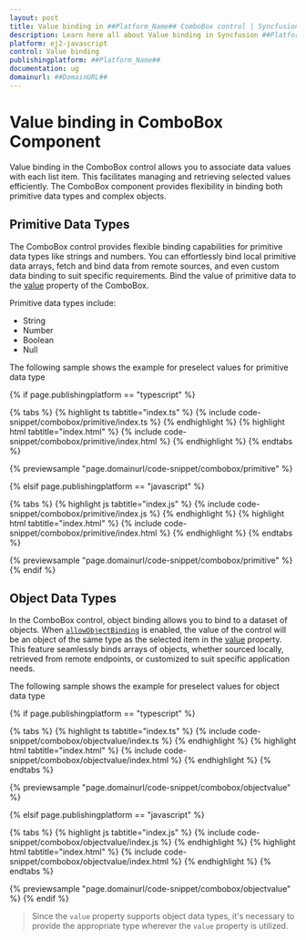 ```yaml
---
layout: post
title: Value binding in ##Platform_Name## ComboBox control | Syncfusion
description: Learn here all about Value binding in Syncfusion ##Platform_Name## ComboBox control of Syncfusion Essential JS 2 and more.
platform: ej2-javascript
control: Value binding 
publishingplatform: ##Platform_Name##
documentation: ug
domainurl: ##DomainURL##
---
```


# Value binding in ComboBox Component

Value binding in the ComboBox control allows you to associate data values with each list item. This facilitates managing and retrieving selected values efficiently. The ComboBox component provides flexibility in binding both primitive data types and complex objects.

## Primitive Data Types

The ComboBox control provides flexible binding capabilities for primitive data types like strings and numbers. You can effortlessly bind local primitive data arrays, fetch and bind data from remote sources, and even custom data binding to suit specific requirements. Bind the value of primitive data to the [value](../api/combo-box/#value) property of the ComboBox.

Primitive data types include:

* String
* Number
* Boolean
* Null

The following sample shows the example for preselect values for primitive data type

{% if page.publishingplatform == "typescript" %}

 {% tabs %}
{% highlight ts tabtitle="index.ts" %}
{% include code-snippet/combobox/primitive/index.ts %}
{% endhighlight %}
{% highlight html tabtitle="index.html" %}
{% include code-snippet/combobox/primitive/index.html %}
{% endhighlight %}
{% endtabs %}
        
{% previewsample "page.domainurl/code-snippet/combobox/primitive" %}

{% elsif page.publishingplatform == "javascript" %}

{% tabs %}
{% highlight js tabtitle="index.js" %}
{% include code-snippet/combobox/primitive/index.js %}
{% endhighlight %}
{% highlight html tabtitle="index.html" %}
{% include code-snippet/combobox/primitive/index.html %}
{% endhighlight %}
{% endtabs %}

{% previewsample "page.domainurl/code-snippet/combobox/primitive" %}
{% endif %}

## Object Data Types

In the ComboBox control, object binding allows you to bind to a dataset of objects. When [`allowObjectBinding`](../api/combo-box/#allowobjectbinding) is enabled, the value of the control will be an object of the same type as the selected item in the [value](../api/combo-box/#value) property. This feature seamlessly binds arrays of objects, whether sourced locally, retrieved from remote endpoints, or customized to suit specific application needs.

The following sample shows the example for preselect values for object data type

{% if page.publishingplatform == "typescript" %}

 {% tabs %}
{% highlight ts tabtitle="index.ts" %}
{% include code-snippet/combobox/objectvalue/index.ts %}
{% endhighlight %}
{% highlight html tabtitle="index.html" %}
{% include code-snippet/combobox/objectvalue/index.html %}
{% endhighlight %}
{% endtabs %}
        
{% previewsample "page.domainurl/code-snippet/combobox/objectvalue" %}

{% elsif page.publishingplatform == "javascript" %}

{% tabs %}
{% highlight js tabtitle="index.js" %}
{% include code-snippet/combobox/objectvalue/index.js %}
{% endhighlight %}
{% highlight html tabtitle="index.html" %}
{% include code-snippet/combobox/objectvalue/index.html %}
{% endhighlight %}
{% endtabs %}

{% previewsample "page.domainurl/code-snippet/combobox/objectvalue" %}
{% endif %}

> Since the `value` property supports object data types, it's necessary to provide the appropriate type wherever the `value` property is utilized.